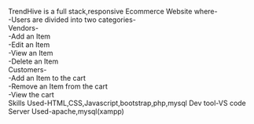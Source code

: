 TrendHive is a full stack,responsive Ecommerce Website where-
<br>
-Users are divided into two categories-
<br>
Vendors-
<br>
-Add an Item
<br>
-Edit an Item
<br>
-View an Item
<br>
-Delete an Item
<br>
Customers-
<br>
-Add an Item to the cart
<br>
-Remove an Item from the cart
<br>
-View the cart
<br>
Skills Used-HTML,CSS,Javascript,bootstrap,php,mysql
Dev tool-VS code
Server Used-apache,mysql(xampp)
